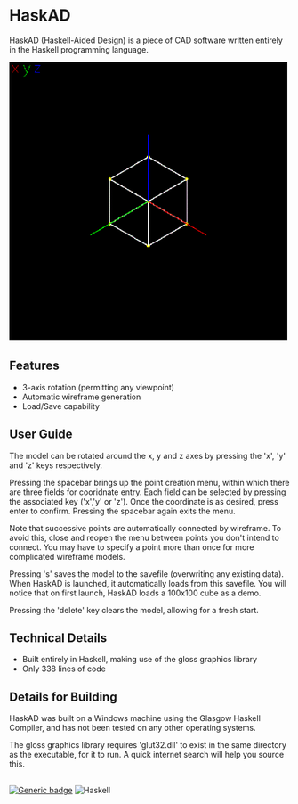# HaskAD
HaskAD (Haskell-Aided Design) is a piece of CAD software written entirely in the Haskell programming language.

![Alt Text](https://github.com/hllewellyn1/HaskAD/blob/6c644b82b2ce687dbc0e78473fae55d630507fe1/HaskAD.gif)

## Features

- 3-axis rotation (permitting any viewpoint)
- Automatic wireframe generation
- Load/Save capability

## User Guide

The model can be rotated around the x, y and z axes by pressing the 'x', 'y' and 'z' keys respectively.

Pressing the spacebar brings up the point creation menu, within which there are three fields for cooridnate entry.  Each field can be selected by pressing the associated key ('x','y' or 'z').  Once the coordinate is as desired, press enter to confirm.  Pressing the spacebar again exits the menu.  

Note that successive points are automatically connected by wireframe.  To avoid this, close and reopen the menu between points you don't intend to connect.  You may have to specify a point more than once for more complicated wireframe models.

Pressing 's' saves the model to the savefile (overwriting any existing data).  When HaskAD is launched, it automatically loads from this savefile. You will notice that on first launch, HaskAD loads a 100x100 cube as a demo. 

Pressing the 'delete' key clears the model, allowing for a fresh start.

## Technical Details

- Built entirely in Haskell, making use of the gloss graphics library
- Only 338 lines of code

## Details for Building

HaskAD was built on a Windows machine using the Glasgow Haskell Compiler, and has not been tested on any other operating systems.

The gloss graphics library requires 'glut32.dll' to exist in the same directory as the executable, for it to run.  A quick internet search will help you source this.

##

[![Generic badge](https://img.shields.io/badge/VERSION-0.5-<COLOR>.svg)](https://github.com/hllewellyn1/HaskAD)
![Haskell](https://img.shields.io/badge/Haskell-5e5086?style=for-the-badge&logo=haskell&logoColor=white)
